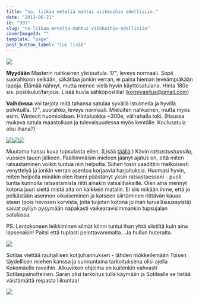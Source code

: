 ```yaml
---
title: "no, liikaa meteliä mahtui viikkoihin edellisiin."
date: "2013-06-21"
id: "993"
slug: "no-liikaa-metelia-mahtui-viikkoihin-edellisiin"
coverImageId: ""
template: "page"
post_button_label: "Lue lisää"
---
```


[![](images/IMG_0176.JPG)](http://1.bp.blogspot.com/-0U2XVIpXYC4/UcPxA8Vmi8I/AAAAAAAAGEM/geOSF58yk9g/s1600/IMG_0176.JPG)

  

**Myydään** Masterin nahkainen yleissatula. 17", leveys normaali. Sopii suorahkoon selkään, säkätilaa jonkin verran, ei paina hieman leveämpiäkään lapoja. Elämää nähnyt, mutta menee vielä hyvin käyttösatulana. Hinta 180e sis. postikulut/tarjous. Lisää kuvia sähköpostilla! (korpivaellus@gmail.com)

  

**Vaihdossa** voi tarjota mitä tahansa satulaa syvällä istuimella ja hyvillä polvituilla. 17", suorahko, leveys normaali. Mieluiten nahkainen, mutta myös esim. Wintecit huomioidaan. Hintaluokka ~300e, välirahalla toki. (Haussa mukava satula maastoiluun ja tulevaisuudessa myös kentälle. Koulusatula olisi ihana?)

  

[![](images/tupsu14.JPG)](http://2.bp.blogspot.com/-lnSeUByGUkU/UcPxIk6uViI/AAAAAAAAGEY/0RsXcNMSc2g/s1600/tupsu14.JPG)[![](images/tupsu11.JPG)](http://3.bp.blogspot.com/-lDLh672xIO4/UcPxI3Hn-NI/AAAAAAAAGEc/dUEs_uGpOHI/s1600/tupsu11.JPG)[![](images/tupsu13.JPG)](http://4.bp.blogspot.com/-z2jKsE-GNhI/UcPxI4FXbOI/AAAAAAAAGEg/ycKhUjLQCNk/s1600/tupsu13.JPG)

  

Muutama hassu kuva tupsulasta eilen. (Lisää [täällä](http://maisaw.otukset.fi/kuvat/2013/20.6.+Tupsujalat/).) Kävin _ratsastustunnilla_, vuosien tauon jälkeen. Päällimmäisin mieleen jäänyt ajatus on, että miten ratsastaminen voikin tuntua niin helpolta. Siihen tosin vaadittiin melkoisesti venyttelyä ja jonkin verran asentoa korjaavia harjoituksia. Huomasi hyvin, miten helpolla minäkin olen itseni päästänyt yksin ratsastaessani - puoli tuntia kunnolla ratsastamista riitti ainakin vatsalihaksille. Olen aina mennyt kotona juuri sieltä mistä aita on kaikkein matalin. Ei siis mikään ihme, että jo pelkästään asennon oikaiseminen ja katseen siirtäminen riittävän kauas eteen (pois hevosen korvista, joita tuijotan kotona jo ihan turvallisuussyistä) saivat pyllyn pysymään napakasti vaikearavisimmankin tupsujalan satulassa.

  

PS. Lentokoneen leikkiminen silmät kiinni tuntui ihan yhtä siistiltä kuin aina lapsenakin! Paitsi että tuplasti pelottavammalta.. Ja hullun huteralta.

  

[![](images/IMG_0179.JPG)](http://2.bp.blogspot.com/-c73HYsWFCUE/UcPxA7vgj2I/AAAAAAAAGEI/QlpAooJmOgo/s1600/IMG_0179.JPG)

  

Sotilas viettää rauhallisen kotijuhannuksen - lähden mökkeilemään Toisen täydellisen miehen kanssa ja sunnuntaina tarkoituksena olisi ajella Kokemäelle raveihin. Alkuviikon ohjelma on kuitenkin vahvasti Sotilaspainotteinen. Saran olisi tarkoitus tulla käymään ja Sotilaalle se tietää väistämättä reipasta liikuntaa!

  

[![](images/ak.png)](http://1.bp.blogspot.com/-6NLXGDRlQug/UcP6zDOHB2I/AAAAAAAAGFA/GAHHTh_WIlA/s1600/ak.png)
